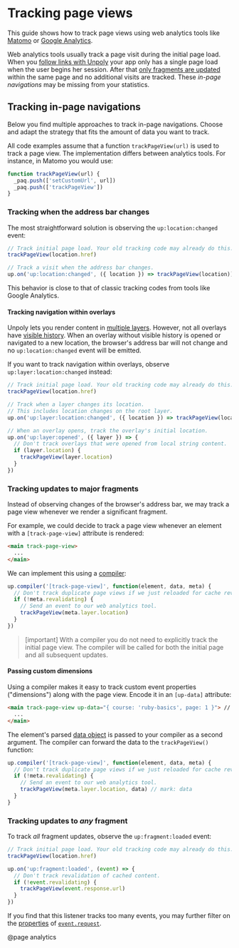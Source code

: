 Tracking page views
===================

This guide shows how to track page views using web analytics tools like
[Matomo](https://matomo.org/) or [Google Analytics](https://analytics.google.com/).

Web analytics tools usually track a page visit during the initial page load.
When you [follow links with Unpoly](/up-follow) your app only has a single page load when the user begins her session.
After that [only fragments are updated](/up.link) within the same page and no additional visits are tracked.
These *in-page navigations* may be missing from your statistics.


## Tracking in-page navigations

Below you find multiple approaches to track in-page navigations. 
Choose and adapt the strategy that fits the amount of data you want to track.

All code examples assume that a function `trackPageView(url)` is used to track a page view.
The implementation differs between analytics tools. For instance, in Matomo you
would use:

```js
function trackPageView(url) {
  _paq.push(['setCustomUrl', url])
  _paq.push(['trackPageView'])
}
```

### Tracking when the address bar changes

The most straightforward solution is observing the `up:location:changed` event:

```js
// Track initial page load. Your old tracking code may already do this.
trackPageView(location.href)

// Track a visit when the address bar changes.
up.on('up:location:changed', ({ location }) => trackPageView(location))
```

This behavior is close to that of classic tracking codes from tools like Google Analytics.


#### Tracking navigation within overlays

Unpoly lets you render content in [multiple layers](/up.layer). However, not all overlays have [visible history](/up.Layer.prototype.history).
When an overlay without visible history is opened or navigated to a new location, the browser's address bar will not change and no `up:location:changed` event will be emitted.

If you want to track navigation within overlays, observe `up:layer:location:changed` instead: 

```js
// Track initial page load. Your old tracking code may already do this.
trackPageView(location.href)

// Track when a layer changes its location.
// This includes location changes on the root layer. 
up.on('up:layer:location:changed', ({ location }) => trackPageView(location))

// When an overlay opens, track the overlay's initial location.
up.on('up:layer:opened', ({ layer }) => {
  // Don't track overlays that were opened from local string content.
  if (layer.location) {
    trackPageView(layer.location)
  }
})
```


### Tracking updates to major fragments

Instead of observing changes of the browser's address bar, we may track a page view whenever we render a significant
fragment.

For example, we could decide to track a page view whenever an element with a `[track-page-view]` attribute
is rendered:


```html
<main track-page-view>
  ...
</main>
```

We can implement this using a [compiler](/enhancing-elements):

```js
up.compiler('[track-page-view]', function(element, data, meta) {
  // Don't track duplicate page views if we just reloaded for cache revalidation. 
  if (!meta.revalidating) {
    // Send an event to our web analytics tool.
    trackPageView(meta.layer.location)
  }
})
```

> [important]
> With a compiler you do not need to explicitly track the initial page view.
> The compiler will be called for both the initial page and all subsequent updates.


#### Passing custom dimensions

Using a compiler makes it easy to track custom event properties ("dimensions") along with the page view.
Encode it in an `[up-data]` attribute:

```html
<main track-page-view up-data="{ course: 'ruby-basics', page: 1 }"> // mark: up-data
  ...
</main>
```

The element's parsed [data object](/data) is passed to your compiler as a second argument. The compiler can
forward the data to the `trackPageView()` function:


```js
up.compiler('[track-page-view]', function(element, data, meta) {
  // Don't track duplicate page views if we just reloaded for cache revalidation. 
  if (!meta.revalidating) {
    // Send an event to our web analytics tool.
    trackPageView(meta.layer.location, data) // mark: data
  }
}
```



### Tracking updates to *any* fragment

To track *all* fragment updates, observe the `up:fragment:loaded` event:

```js
// Track initial page load. Your old tracking code may already do this.
trackPageView(location.href)

up.on('up:fragment:loaded', (event) => {
  // Don't track revalidation of cached content. 
  if (!event.revalidating) {
    trackPageView(event.response.url)
  }
})
```

If you find that this listener tracks too many events, you may further filter on the [properties](/up.Request) of [`event.request`](/up:fragment:loaded#event.request).



@page analytics
